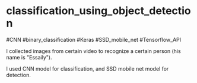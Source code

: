 # classification_using_object_detection
#CNN   #binary_classification    #Keras    #SSD_mobile_net   #Tensorflow_API


I collected images from certain video to recognize a certain person (his name is "Essaily").

I used CNN model for classification, and SSD mobile net model for detection.

